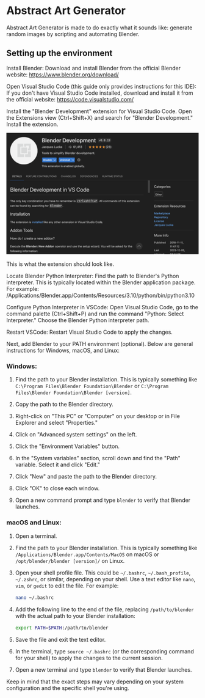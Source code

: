 # Abstract Art Generator

Abstract Art Generator is made to do exactly what it sounds like: generate random images by scripting and automating Blender.

## Setting up the environment

Install Blender:
Download and install Blender from the official Blender website: https://www.blender.org/download/

Open Visual Studio Code (this guide only provides instructions for this IDE):
If you don't have Visual Studio Code installed, download and install it from the official website: https://code.visualstudio.com/

Install the "Blender Development" extension for Visual Studio Code. Open the Extensions view (Ctrl+Shift+X) and search for "Blender Development." Install the extension.

![This is what the extension should look like.](images/extension.png)

This is what the extension should look like.

Locate Blender Python Interpreter:
Find the path to Blender's Python interpreter. This is typically located within the Blender application package. For example: /Applications/Blender.app/Contents/Resources/3.10/python/bin/python3.10

Configure Python Interpreter in VSCode:
Open Visual Studio Code, go to the command palette (Ctrl+Shift+P) and run the command "Python: Select Interpreter." Choose the Blender Python interpreter path.

Restart VSCode:
Restart Visual Studio Code to apply the changes.

Next, add Blender to your PATH environment (optional). Below are general instructions for Windows, macOS, and Linux:

### Windows:

1. Find the path to your Blender installation. This is typically something like `C:\Program Files\Blender Foundation\Blender` or `C:\Program Files\Blender Foundation\Blender [version]`.

2. Copy the path to the Blender directory.

3. Right-click on "This PC" or "Computer" on your desktop or in File Explorer and select "Properties."

4. Click on "Advanced system settings" on the left.

5. Click the "Environment Variables" button.

6. In the "System variables" section, scroll down and find the "Path" variable. Select it and click "Edit."

7. Click "New" and paste the path to the Blender directory.

8. Click "OK" to close each window.

9. Open a new command prompt and type `blender` to verify that Blender launches.

### macOS and Linux:

1. Open a terminal.

2. Find the path to your Blender installation. This is typically something like `/Applications/Blender.app/Contents/MacOS` on macOS or `/opt/blender/blender [version]/` on Linux.

3. Open your shell profile file. This could be `~/.bashrc`, `~/.bash_profile`, `~/.zshrc`, or similar, depending on your shell. Use a text editor like `nano`, `vim`, or `gedit` to edit the file. For example:

   ```bash
   nano ~/.bashrc
   ```

4. Add the following line to the end of the file, replacing `/path/to/blender` with the actual path to your Blender installation:

   ```bash
   export PATH=$PATH:/path/to/blender
   ```

5. Save the file and exit the text editor.

6. In the terminal, type `source ~/.bashrc` (or the corresponding command for your shell) to apply the changes to the current session.

7. Open a new terminal and type `blender` to verify that Blender launches.

Keep in mind that the exact steps may vary depending on your system configuration and the specific shell you're using.

